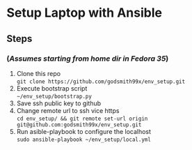 # Setup Laptop with Ansible

## Steps

### (_Assumes starting from home dir in Fedora 35_)

1. Clone this repo  
   `git clone https://github.com/godsmith99x/env_setup.git`
1. Execute bootstrap script  
   `~/env_setup/bootstrap.py`
1. Save ssh public key to github
1. Change remote url to ssh vice https  
   `cd env_setup/ && git remote set-url origin git@github.com:godsmith99x/env_setup.git`  
1. Run asible-playbook to configure the localhost  
   `sudo ansible-playbook ~/env_setup/local.yml`
